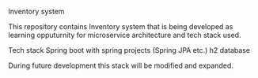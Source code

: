 Inventory system

This repository contains Inventory system that is being developed as learning opputurnity for microservice architecture and tech stack used.

Tech stack
Spring boot with spring projects (Spring JPA etc.)
h2 database

During future development this stack will be modified and expanded. 
